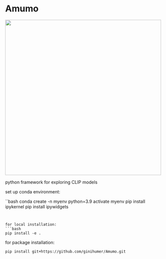 # Amumo

<img src="https://github-production-user-asset-6210df.s3.amazonaws.com/45741696/255124758-3a7b6c57-9c1d-4044-b54d-684711622de8.jpg" width="500">


python framework for exploring CLIP models

set up conda environment:

``bash
conda create -n myenv python=3.9
activate myenv
pip install ipykernel
pip install ipywidgets
```


for local installation:
```bash
pip install -e .
```


for package installation:
```bash
pip install git+https://github.com/ginihumer/Amumo.git
```
